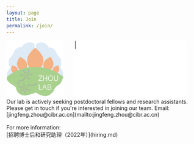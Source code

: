 ```yaml
---
layout: page
title: Join
permalink: /join/
---
```



<img align="left" width="150" style="margin-right:25px; border-radius: 8px; border: 0px solid #FF5E13;" src="/assets/zhoulab_logo_square.png" />
<img align="left" width="300" style="margin-right:25px; border-radius: 8px; border: 0px solid #FF5E13;" src="/assets/welcome_to_join_us.gif" />
<br><br>
Our lab is actively seeking postdoctoral fellows and research assistants. Please get in touch if you're interested in joining our team. Email: [jingfeng.zhou@cibr.ac.cn](mailto:jingfeng.zhou@cibr.ac.cn)
<br><br>
For more information:<br>[招聘博士后和研究助理（2022年）](hiring.md)
